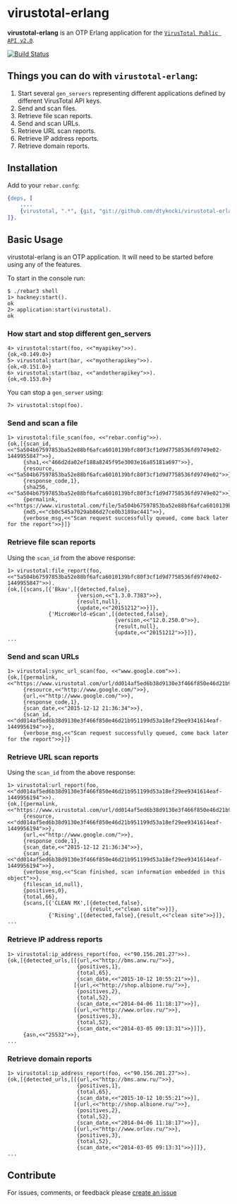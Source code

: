 # virustotal-erlang

**virustotal-erlang** is an OTP Erlang application for the [`VirusTotal Public API v2.0`](https://www.virustotal.com/en/documentation/public-api/v2/).

[![Build Status](https://travis-ci.org/dtykocki/virustotal-erlang.svg)](https://travis-ci.org/dtykocki/virustotal-erlang)

## Things you can do with `virustotal-erlang`:
1. Start several `gen_servers` representing different applications defined by different VirusTotal API keys.
2. Send and scan files.
3. Retrieve file scan reports.
4. Send and scan URLs.
5. Retrieve URL scan reports.
6. Retrieve IP address reports.
7. Retrieve domain reports.

## Installation

Add to your `rebar.confg`:

```erlang
{deps, [
    ....
    {virustotal, ".*", {git, "git://github.com/dtykocki/virustotal-erlang.git", {branch, "master"}}}
]}.
```

## Basic Usage

virustotal-erlang is an OTP application. It will need to be started before using any of the features.

To start in the console run:

```erlang-repl
$ ./rebar3 shell
1> hackney:start().
ok
2> application:start(virustotal).
ok
```

### How start and stop different gen_servers

```erlang-repl
4> virustotal:start(foo, <<"myapikey">>).
{ok,<0.149.0>}
5> virustotal:start(bar, <<"myotherapikey">>).
{ok,<0.151.0>}
6> virustotal:start(baz, <<"andotherapikey">>).
{ok,<0.153.0>}
```

You can stop a `gen_server` using:

```erlang-repl
7> virustotal:stop(foo).
```

### Send and scan a file

```erlang-repl
1> virustotal:file_scan(foo, <<"rebar.config">>).
{ok,[{scan_id,<<"5a504b67597853ba52e88bf6afca6010139bfc80f3cf1d9d7758536fd9749e02-1449955847">>},
     {sha1,<<"466d2da02ef188a8245f95e3003e16a85181a697">>},
     {resource,<<"5a504b67597853ba52e88bf6afca6010139bfc80f3cf1d9d7758536fd9749e02">>},
     {response_code,1},
     {sha256,<<"5a504b67597853ba52e88bf6afca6010139bfc80f3cf1d9d7758536fd9749e02">>},
     {permalink,<<"https://www.virustotal.com/file/5a504b67597853ba52e88bf6afca6010139bfc80f3cf"...>>},
     {md5,<<"cb0c545a7029ab86d27ce0b3189ac441">>},
     {verbose_msg,<<"Scan request successfully queued, come back later for the report">>}]}
```

### Retrieve file scan reports

Using the `scan_id` from the above response:

```erlang-repl
1> virustotal:file_report(foo, <<"5a504b67597853ba52e88bf6afca6010139bfc80f3cf1d9d7758536fd9749e02-1449955847">>).
{ok,[{scans,[{'Bkav',[{detected,false},
                      {version,<<"1.3.0.7383">>},
                      {result,null},
                      {update,<<"20151212">>}]},
             {'MicroWorld-eScan',[{detected,false},
                                  {version,<<"12.0.250.0">>},
                                  {result,null},
                                  {update,<<"20151212">>}]},
...
```

### Send and scan URLs

```erlang-repl
1> virustotal:sync_url_scan(foo, <<"www.google.com">>).
{ok,[{permalink,<<"https://www.virustotal.com/url/dd014af5ed6b38d9130e3f466f850e46d21b951199d53a18ef29ee9341614eaf/"...>>},
     {resource,<<"http://www.google.com/">>},
     {url,<<"http://www.google.com/">>},
     {response_code,1},
     {scan_date,<<"2015-12-12 21:36:34">>},
     {scan_id,<<"dd014af5ed6b38d9130e3f466f850e46d21b951199d53a18ef29ee9341614eaf-1449956194">>},
     {verbose_msg,<<"Scan request successfully queued, come back later for the report">>}]}
```

### Retrieve URL scan reports

Using the `scan_id` from the above response:

```erlang-repl
1> virustotal:url_report(foo, <<"dd014af5ed6b38d9130e3f466f850e46d21b951199d53a18ef29ee9341614eaf-1449956194">>).
{ok,[{permalink,<<"https://www.virustotal.com/url/dd014af5ed6b38d9130e3f466f850e46d21b951199d53a18ef29ee9341614eaf/"...>>},
     {resource,<<"dd014af5ed6b38d9130e3f466f850e46d21b951199d53a18ef29ee9341614eaf-1449956194">>},
     {url,<<"http://www.google.com/">>},
     {response_code,1},
     {scan_date,<<"2015-12-12 21:36:34">>},
     {scan_id,<<"dd014af5ed6b38d9130e3f466f850e46d21b951199d53a18ef29ee9341614eaf-1449956194">>},
     {verbose_msg,<<"Scan finished, scan information embedded in this object">>},
     {filescan_id,null},
     {positives,0},
     {total,66},
     {scans,[{'CLEAN MX',[{detected,false},
                          {result,<<"clean site">>}]},
             {'Rising',[{detected,false},{result,<<"clean site">>}]},
...
```

### Retrieve IP address reports

```erlang-repl
1> virustotal:ip_address_report(foo, <<"90.156.201.27">>).
{ok,[{detected_urls,[[{url,<<"http://bms.anw.ru/">>},
                      {positives,1},
                      {total,65},
                      {scan_date,<<"2015-10-12 10:55:21">>}],
                     [{url,<<"http://shop.albione.ru/">>},
                      {positives,2},
                      {total,52},
                      {scan_date,<<"2014-04-06 11:18:17">>}],
                     [{url,<<"http://www.orlov.ru/">>},
                      {positives,3},
                      {total,52},
                      {scan_date,<<"2014-03-05 09:13:31">>}]]},
     {asn,<<"25532">>},
...
```

### Retrieve domain reports

```erlang-repl
1> virustotal:ip_address_report(foo, <<"90.156.201.27">>).
{ok,[{detected_urls,[[{url,<<"http://bms.anw.ru/">>},
                      {positives,1},
                      {total,65},
                      {scan_date,<<"2015-10-12 10:55:21">>}],
                     [{url,<<"http://shop.albione.ru/">>},
                      {positives,2},
                      {total,52},
                      {scan_date,<<"2014-04-06 11:18:17">>}],
                     [{url,<<"http://www.orlov.ru/">>},
                      {positives,3},
                      {total,52},
                      {scan_date,<<"2014-03-05 09:13:31">>}]]},
...
```

## Contribute

For issues, comments, or feedback please [create an issue](http://github.com/dtykocki/virustotal-erlang/issues)

